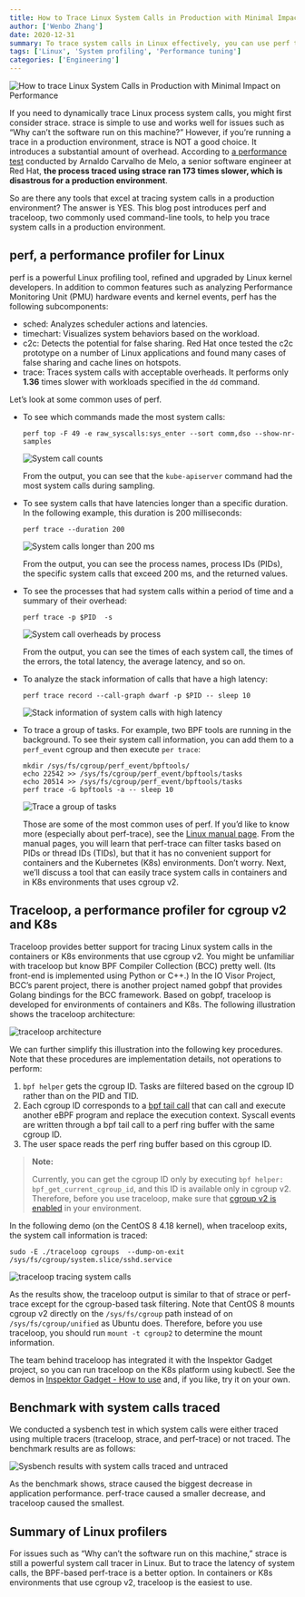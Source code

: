 ```yaml
---
title: How to Trace Linux System Calls in Production with Minimal Impact on Performance
author: ['Wenbo Zhang']
date: 2020-12-31
summary: To trace system calls in Linux effectively, you can use perf to analyze system calls that have latency in general scenarios. For containers or Kubernetes that use cgroup v2, traceloop is more convenient.
tags: ['Linux', 'System profiling', 'Performance tuning']
categories: ['Engineering']
---
```


![How to trace Linux System Calls in Production with Minimal Impact on Performance](media/how-to-trace-linux-syscalls.jpg)

If you need to dynamically trace Linux process system calls, you might first consider strace. strace is simple to use and works well for issues such as “Why can’t the software run on this machine?” However, if you’re running a trace in a production environment, strace is NOT a good choice. It introduces a substantial amount of overhead. According to [a performance test](http://vger.kernel.org/~acme/perf/linuxdev-br-2018-perf-trace-eBPF/#/4/2) conducted by Arnaldo Carvalho de Melo, a senior software engineer at Red Hat, **the process traced using strace ran 173 times slower, which is disastrous for a production environment**.

So are there any tools that excel at tracing system calls in a production environment? The answer is YES. This blog post introduces perf and traceloop, two commonly used command-line tools, to help you trace system calls in a production environment.

## perf, a performance profiler for Linux

perf is a powerful Linux profiling tool, refined and upgraded by Linux kernel developers. In addition to common features such as analyzing Performance Monitoring Unit (PMU) hardware events and kernel events, perf has the following subcomponents:

+ sched: Analyzes scheduler actions and latencies.
+ timechart: Visualizes system behaviors based on the workload.
+ c2c: Detects the potential for false sharing. Red Hat once tested the c2c prototype on a number of Linux applications and found many cases of false sharing and cache lines on hotspots.
+ trace: Traces system calls with acceptable overheads. It performs only **1.36** times slower with workloads specified in the `dd` command.

Let’s look at some common uses of perf.

+ To see which commands made the most system calls:

    ```shell
    perf top -F 49 -e raw_syscalls:sys_enter --sort comm,dso --show-nr-samples
    ```

    ![System call counts](media/system-call-counts.jpg)

    From the output, you can see that the `kube-apiserver` command had the most system calls during sampling.

+ To see system calls that have latencies longer than a specific duration. In the following example, this duration is 200 milliseconds:

    ```shell
    perf trace --duration 200
    ```

    ![System calls longer than 200 ms](media/system-calls-longer-than-200-ms.jpg)

    From the output, you can see the process names, process IDs (PIDs), the specific system calls that exceed 200 ms, and the returned values.

+ To see the processes that had system calls within a period of time and a summary of their overhead:

    ```shell
    perf trace -p $PID  -s
    ```

    ![System call overheads by process](media/system-call-overheads-by-process.jpg)

    From the output, you can see the times of each system call, the times of the errors, the total latency, the average latency, and so on.

+ To analyze the stack information of calls that have a high latency:

    ```shell
    perf trace record --call-graph dwarf -p $PID -- sleep 10
    ```

    ![Stack information of system calls with high latency](media/stack-information-of-system-calls-with-high-latency.jpg)

+ To trace a group of tasks. For example, two BPF tools are running in the background. To see their system call information, you can add them to a `perf_event` cgroup and then execute `per trace`:

    ```shell
    mkdir /sys/fs/cgroup/perf_event/bpftools/
    echo 22542 >> /sys/fs/cgroup/perf_event/bpftools/tasks
    echo 20514 >> /sys/fs/cgroup/perf_event/bpftools/tasks
    perf trace -G bpftools -a -- sleep 10
    ```

    ![Trace a group of tasks](media/trace-a-group-of-tasks.jpg)

    Those are some of the most common uses of perf.  If you’d like to know more (especially about perf-trace), see the [Linux manual page](https://man7.org/linux/man-pages/man1/perf-trace.1.html). From the manual pages, you will learn that perf-trace can filter tasks based on PIDs or thread IDs (TIDs), but that it has no convenient support for containers and the Kubernetes (K8s) environments. Don’t worry. Next, we’ll discuss a tool that can easily trace system calls in containers and in K8s environments that uses cgroup v2.

## Traceloop, a performance profiler for cgroup v2 and K8s

Traceloop provides better support for tracing Linux system calls in the containers or K8s environments that use cgroup v2. You might be unfamiliar with traceloop but know BPF Compiler Collection (BCC) pretty well. (Its front-end is implemented using Python or C++.) In the IO Visor Project, BCC’s parent project, there is another project named gobpf that provides Golang bindings for the BCC framework. Based on gobpf, traceloop is developed for environments of containers and K8s. The following illustration shows the traceloop architecture:

![traceloop architecture](media/traceloop-architecture.jpg)

We can further simplify this illustration into the following key procedures. Note that these procedures are implementation details, not operations to perform:

1. `bpf helper` gets the cgroup ID. Tasks are filtered based on the cgroup ID rather than on the PID and TID.
2. Each cgroup ID corresponds to a [bpf tail call](https://ebpf.io/what-is-ebpf/#tail--function-calls) that can call and execute another eBPF program and replace the execution context. Syscall events are written through a bpf tail call to a perf ring buffer with the same cgroup ID.
3. The user space reads the perf ring buffer based on this cgroup ID.

> **Note:**
>
> Currently, you  can get the cgroup ID only by executing `bpf helper: bpf_get_current_cgroup_id`, and this ID is available only in cgroup v2. Therefore, before you use traceloop, make sure that [cgroup v2 is enabled](https://www.kernel.org/doc/html/latest/admin-guide/cgroup-v2.html#basic-operations) in your environment.

In the following demo (on the CentOS 8 4.18 kernel), when traceloop exits, the system call information is traced:

```shell
sudo -E ./traceloop cgroups  --dump-on-exit /sys/fs/cgroup/system.slice/sshd.service
```

![traceloop tracing system calls](media/traceloop-tracing-system-calls.jpg)

As the results show, the traceloop output is similar to that of strace or perf-trace except for the cgroup-based task filtering. Note that CentOS 8 mounts cgroup v2 directly on the `/sys/fs/cgroup` path instead of on `/sys/fs/cgroup/unified` as Ubuntu does. Therefore, before you use traceloop, you should run `mount -t cgroup2` to determine the mount information.

The team behind traceloop has integrated it with the Inspektor Gadget project, so you can run traceloop on the K8s platform using kubectl. See the demos in [Inspektor Gadget - How to use](https://github.com/kinvolk/inspektor-gadget#how-to-use) and, if you like, try it on your own.

## Benchmark with system calls traced

We conducted a sysbench test in which system calls were either traced using multiple tracers (traceloop, strace, and perf-trace) or not traced. The benchmark results are as follows:

![Sysbench results with system calls traced and untraced](media/sysbench-results-with-system-calls-traced-and-untraced.jpg)

As the benchmark shows, strace caused the biggest decrease in application performance. perf-trace caused a smaller decrease, and traceloop caused the smallest.

## Summary of Linux profilers

For issues such as “Why can’t the software run on this machine,” strace is still a powerful system call tracer in Linux. But to trace the latency of system calls, the BPF-based perf-trace is a better option. In containers or K8s environments that use cgroup v2, traceloop is the easiest to use.
